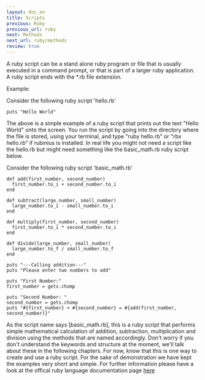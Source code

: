 ```yaml
---
layout: doc_en
title: Scripts
previous: Ruby
previous_url: ruby
next: Methods
next_url: ruby/methods
review: true
---
```


A ruby script can be a stand alone ruby program or file that is usually executed
in a command prompt, or that is part of a larger ruby application. A ruby script
ends with the *.rb file extension.

Example:

Consider the following ruby script 'hello.rb'

    puts "Hello World"

The above is a simple example of a ruby script that prints out the text "Hello World"
onto the screen. You run the script by going into the directory where the file is stored,
using your terminal, and type "ruby hello.rb" or "rbx hello.rb" if rubinius is installed.
In real life you might not need a script like the hello.rb but might need something like
the basic_math.rb ruby script below.

Consider the following ruby script 'basic_math.rb'


    def add(first_number, second_number)
      first_number.to_i + second_number.to_i
    end

    def subtract(large_number, small_number)
      large_number.to_i - small_number.to_i
    end

    def multiply(first_number, second_number)
      first_number.to_i * second_number.to_i
    end

    def divide(large_number, small_number)
      large_number.to_f / small_number.to_f
    end

    puts "---Calling addition---"
    puts "Please enter two numbers to add"

    puts "First Number:"
    first_number = gets.chomp

    puts "Second Number: "
    second_number = gets.chomp
    puts "#{first_number} + #{second_number} = #{add(first_number, second_number)}"


As the script name says [basic_math.rb], this is a ruby script that performs simple
mathematical calculation of addition, subtraction, multiplication and division using
the methods that are named accordingly. Don't worry if you don't understand
the keywords and structure at the moment, we'll talk about these in the following chapters.
For now, know that this is one way to create and use a ruby script. For the sake of demonstration 
we have kept the examples very short and simple. For further information please have a look at 
the offical ruby language documentation page <a href="http://www.ruby-lang.org/en/documentation/" target="_blank">here</a>

